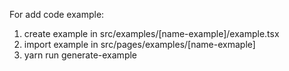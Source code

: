For add code example: 
1. create example in src/examples/[name-example]/example.tsx
2. import example in src/pages/examples/[name-exmaple]
3. yarn run generate-example
